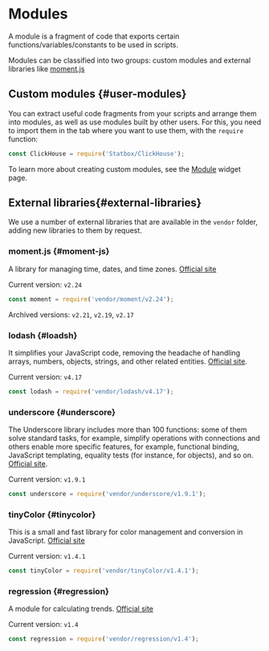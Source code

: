 
# Modules

A module is a fragment of code that exports certain functions/variables/constants to be used in scripts.

Modules can be classified into two groups: custom modules and external libraries like [moment.js](https://momentjs.com)

## Custom modules {#user-modules}

You can extract useful code fragments from your scripts and arrange them into modules, as well as use modules built by
other users.
For this, you need to import them in the tab where you want to use them, with the `require` function:

```js
const ClickHouse = require('Statbox/ClickHouse');
```

To learn more about creating custom modules, see the [Module](widgets/module/index.md) widget page.

## External libraries{#external-libraries}

We use a number of external libraries that are available in the `vendor` folder, adding new libraries to them by request.

### moment.js {#moment-js}

A library for managing time, dates, and time zones.
[Official site](https://momentjs.com/)

Current version: `v2.24`

```js
const moment = require('vendor/moment/v2.24');
```

Archived versions: `v2.21`, `v2.19`, `v2.17`

### lodash {#loadsh}

It simplifies your JavaScript code, removing the headache of handling arrays, numbers, objects, strings, and other related entities. [Official site](https://lodash.com/).

Current version: `v4.17`

```js
const lodash = require('vendor/lodash/v4.17');
```

### underscore {#underscore}

The Underscore library includes more than 100 functions: some of them solve standard tasks, for example, simplify operations with
connections and others enable more specific features, for example, functional binding,
JavaScript templating, equality tests (for instance, for objects), and so on. [Official site](http://underscorejs.org/).

Current version: `v1.9.1`

```js
const underscore = require('vendor/underscore/v1.9.1');
```

### tinyColor {#tinycolor}

This is a small and fast library for color management and conversion in JavaScript. [Official site](https://bgrins.github.io/TinyColor/)

Current version: `v1.4.1`

```js
const tinyColor = require('vendor/tinyColor/v1.4.1');
```

### regression {#regression}

A module for calculating trends. [Official site](http://tom-alexander.github.io/regression-js/)

Current version: `v1.4`

```js
const regression = require('vendor/regression/v1.4');
```
